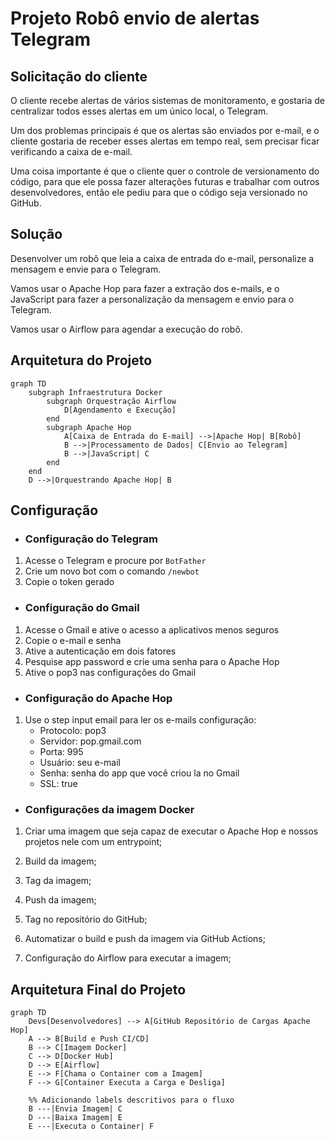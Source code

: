 # Projeto Robô envio de alertas Telegram

## Solicitação do cliente

O cliente recebe alertas de vários sistemas de monitoramento, e gostaria de centralizar todos esses alertas em um único local, o Telegram.

Um dos problemas principais é que os alertas são enviados por e-mail, e o cliente gostaria de receber esses alertas em tempo real, sem precisar ficar verificando a caixa de e-mail.

Uma coisa importante é que o cliente quer o controle de versionamento do código, para que ele possa fazer alterações futuras e trabalhar com outros desenvolvedores, então ele pediu para que o código seja versionado no GitHub.

## Solução

Desenvolver um robô que leia a caixa de entrada do e-mail, personalize a mensagem e envie para o Telegram.

Vamos usar o Apache Hop para fazer a extração dos e-mails, e o JavaScript para fazer a personalização da mensagem e envio para o Telegram.

Vamos usar o Airflow para agendar a execução do robô.

## Arquitetura do Projeto

```mermaid
graph TD
    subgraph Infraestrutura Docker
        subgraph Orquestração Airflow
            D[Agendamento e Execução]
        end
        subgraph Apache Hop
            A[Caixa de Entrada do E-mail] -->|Apache Hop| B[Robô]
            B -->|Processamento de Dados| C[Envio ao Telegram]
            B -->|JavaScript| C
        end
    end
    D -->|Orquestrando Apache Hop| B
```

## Configuração

- ### Configuração do Telegram

1. Acesse o Telegram e procure por `BotFather`
2. Crie um novo bot com o comando `/newbot`
3. Copie o token gerado

- ### Configuração do Gmail

1. Acesse o Gmail e ative o acesso a aplicativos menos seguros
2. Copie o e-mail e senha
3. Ative a autenticação em dois fatores
4. Pesquise app password e crie uma senha para o Apache Hop
5. Ative o pop3 nas configurações do Gmail

- ### Configuração do Apache Hop

1. Use o step input email para ler os e-mails
configuração:
    - Protocolo: pop3
    - Servidor: pop.gmail.com
    - Porta: 995
    - Usuário: seu e-mail
    - Senha: senha do app que você criou la no Gmail
    - SSL: true

- ### Configurações da imagem Docker

1. Criar uma imagem que seja capaz de executar o Apache Hop e nossos projetos nele com um entrypoint;

2. Build da imagem;

3. Tag da imagem;

4. Push da imagem;

5. Tag no repositório do GitHub;

6. Automatizar o build e push da imagem via GitHub Actions;

7. Configuração do Airflow para executar a imagem;

## Arquitetura Final do Projeto

```mermaid
graph TD
    Devs[Desenvolvedores] --> A[GitHub Repositório de Cargas Apache Hop]
    A --> B[Build e Push CI/CD]
    B --> C[Imagem Docker]
    C --> D[Docker Hub]
    D --> E[Airflow]
    E --> F[Chama o Container com a Imagem]
    F --> G[Container Executa a Carga e Desliga]

    %% Adicionando labels descritivos para o fluxo
    B ---|Envia Imagem| C
    D ---|Baixa Imagem| E
    E ---|Executa o Container| F
```